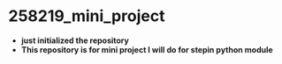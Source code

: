 # 258219_mini_project
- **just initialized the repository**
- **This repository is for mini project I will do for stepin python module**
